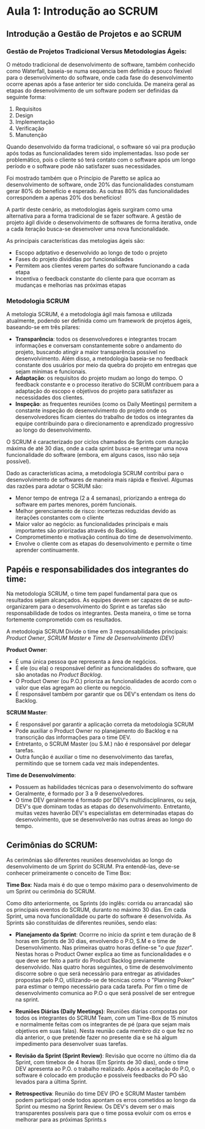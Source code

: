 # Aula 1: Introdução ao SCRUM

## Introdução a Gestão de Projetos e ao SCRUM

### Gestão de Projetos Tradicional Versus Metodologias Ágeis:

O método tradicional de desenvolvimento de software, também conhecido como Waterfall, baseia-se numa sequencia bem definida e pouco flexível para o desenvolvimento do software, onde cada fase do desenvolvimento ocorre apenas após a fase anterior ter sido concluída. De maneira geral as etapas do desenvolvimento de um software podem ser definidas da seguinte forma:

1. Requisitos
2. Design
3. Implementação
4. Verificação
5. Manutenção

Quando desenvolvido da forma tradicional, o software só vai pra produção após todas as funcionalidades terem sido implementadas. Isso pode ser problemático, pois o cliente só terá contato com o software após um longo período e o software pode não satisfazer suas necessidades.

Foi mostrado também que o Princípio de Paretto se aplica ao desenvolvimento de software, onde 20% das funcionalidades constumam gerar 80% do benefício e esperado. As outras 80% das funcionalidades correspondem a apenas 20% dos benefícios!

A partir deste cenário, as metodologias ágeis surgiram como uma alternativa para a forma tradicional de se fazer software. A gestão de projeto ágil divide o desenvolvimento de softwares de forma iterativa, onde a cada iteração busca-se desenvolver uma nova funcionalidade.

As principais características das metologias ágeis são:

- Escopo adptativo e desenvolvido ao longo de todo o projeto
- Fases do projeto divididas por funcionalidades
- Permitem aos clientes verem partes do software funcionando a cada etapa
- Incentiva o feedback constante do cliente para que ocorram as mudanças e melhorias nas próximas etapas

### Metodologia SCRUM

A metologia SCRUM, é a metodologia ágil mais famosa e utilizada atualmente, podendo ser definida como um framework de projetos ágeis, baseando-se em três pilares:

- **Transparência**: todos os desenvolvedores e integrantes trocam informações e conversam constantemente sobre o andamento do projeto, buscando atingir a maior transparência possível no desenvolvimento. Além disso, a metodologia baseia-se no feedback constante dos usuários por meio da quebra do projeto em entregas que sejam mínimas e funcionais.
- **Adaptação**: os requisitos do projeto mudam ao longo do tempo. O feedback constante e o processo iterativo do SCRUM contribuem para a adaptação do escopo e objetivos do projeto para satisfazer as necessidades dos clientes.
- **Inspeção**: as frequentes reuniões (como os Daily Meetings) permitem a constante inspeção do desenvolvimento do projeto onde os desenvolvedores ficam cientes do trabalho de todos os integrantes da equipe contribuindo para o direcionamento e aprendizado progressivo ao longo do desenvolvimento.

O SCRUM é caracterizado por ciclos chamados de Sprints com duração máxima de até 30 dias, onde a cada sprint busca-se entregar uma nova funcionalidade do software (embora, em alguns casos, isso não seja possível).

Dado as características acima, a metodologia SCRUM contribui para o desenvolvimento de softwares de maneira mais rápida e flexível. Algumas das razões para adotar o SCRUM são:

- Menor tempo de entrega (2 a 4 semanas), priorizando a entrega do software em partes menores, porém funcionais.
- Melhor gerenciamento de risco: incertezas reduzidas devido as iterações constantes com o cliente
- Maior valor ao negócio: as funcionalidades principais e mais importantes são priorizadas através do Backlog.
- Comprometimento e motivação contínua do time de desenvolvimento.
- Envolve o cliente com as etapas do desenvolvimento e permite o time aprender contínuamente.

## Papéis e responsabilidades dos integrantes do time:

Na metodologia SCRUM, o time tem papel fundamental para que os resultados sejam alcançados. As equipes devem ser capazes de se auto-organizarem para o desenvolvimento do Sprint e as tarefas são responsabilidade de todos os integrantes. Desta maneira, o time se torna fortemente comprometido com os resultados.

A metodologia SCRUM Divide o time em 3 responsabilidades principais: _Product Owner_, _SCRUM Master_ e _Time de Desenvolvimento (DEV)_

**Product Owner**:

- É uma única pessoa que representa a área de negócios.
- É ele (ou ela) o responsável definir as funcionalidades do software, que são anotadas no _Product Backlog_.
- O Product Owner (ou P.O.) prioriza as funcionalidades de acordo com o valor que elas agregam ao cliente ou negócio.
- É responsável também por garantir que os DEV's entendam os itens do Backlog.

**SCRUM Master**:

- É responsável por garantir a aplicação correta da metodologia SCRUM
- Pode auxiliar o Product Owner no planejamento do Backlog e na transcrição das informações para o time DEV.
- Entretanto, o SCRUM Master (ou S.M.) não é responsável por delegar tarefas.
- Outra função é auxiliar o time no desenvolvimento das tarefas, permitindo que se tornem cada vez mais independentes.

**Time de Desenvolvimento**:

- Possuem as habilidades técnicas para o desenvolvimento do software
- Geralmente, é formado por 3 a 9 desenvolvedores.
- O time DEV geralmente é formado por DEV's multidisciplinares, ou seja, DEV's que dominam todas as etapas do desenvolvimento. Entretanto, muitas vezes haverão DEV's especialistas em determinadas etapas do desenvolvimento, que se desenvolverão nas outras áreas ao longo do tempo.

## Cerimônias do SCRUM:

As cerimônias são diferentes reuniões desenvolvidas ao longo do desenvolvimento de um Sprint do SCRUM. Pra entendê-las, deve-se conhecer primeiramente o conceito de Time Box:

**Time Box**: Nada mais é do que o tempo máximo para o desenvolvimento de um Sprint ou cerimônia do SCRUM.

Como dito anteriormente, os Sprints (do inglês: corrida ou arrancada) são os principais eventos do SCRUM, duranto no máximo 30 dias. Em cada Sprint, uma nova funcionalidade ou parte do software é desenvolvida. As Sprints são constituídas de diferentes reuniões, sendo elas:

- **Planejamento da Sprint**: Ocorrre no início da sprint e tem duração de 8 horas em Sprints de 30 dias, envolvendo o P.O, S.M e o time de Desenvolvimento. Nas primeiras quatro horas define-se "_o que fazer_". Nestas horas o Product Owner explica ao time as funcionalidades e o que deve ser feito a partir do Product Backlog previamente desenvolvido. Nas quatro horas seguintes, o time de desenvolvimento discorre sobre o que será necessário para entregar as atividades propostas pelo P.O, utilizando-se de técnicas como o "Planning Poker" para estimar o tempo necessário para cada tarefa. Por fim o time de desenvolvimento comunica ao P.O o que será possível de ser entregue na sprint.

- **Reuniões Diárias (Daily Meetings)**: Reuniões diárias compostas por todos os integrantes do SCRUM Team, com um Time-Box de 15 minutos e normalmente feitas com os integrantes de pé (para que sejam mais objetivos em suas falas). Nesta reunião cada membro diz o que fez no dia anterior, o que pretende fazer no presente dia e se há algum impedimento para desenvolver suas tarefas.
- **Revisão da Sprint (Sprint Review)**: Revisão que ocorre no último dia da Sprint, com timebox de 4 horas (Em Sprints de 30 dias), onde o time DEV apresenta ao P.O. o trabalho realizado. Após a aceitação do P.O, o software é colocado em produção e possíveis feedbacks do PO são levados para a última Sprint.
- **Retrospectiva**: Reunião do time DEV (PO e SCRUM Master também podem participar) onde todos apontam os erros cometidos ao longo da Sprint ou mesmo na Sprint Review. Os DEV's devem ser o mais transparentes possíveis para que o time possa evoluir com os erros e melhorar para as próximas Sprints.s
